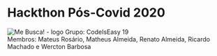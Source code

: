# Hackthon Pós-Covid 2020
![Me Busca! - logo](https://user-images.githubusercontent.com/38531751/100265363-e7451f00-2f2e-11eb-8253-523661a09ae7.png)
Grupo: CodeIsEasy 19  
Membros: Mateus Rosário, Matheus Almeida, Renato Almeida, Ricardo Machado e Wercton Barbosa
